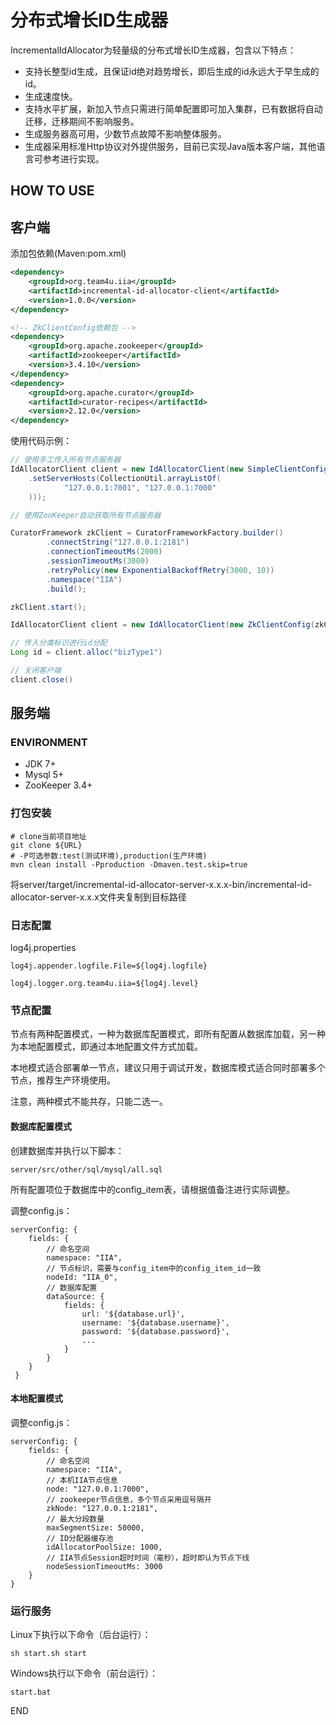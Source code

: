 # 分布式增长ID生成器

IncrementalIdAllocator为轻量级的分布式增长ID生成器，包含以下特点：

* 支持长整型id生成，且保证id绝对趋势增长，即后生成的id永远大于早生成的id。
* 生成速度快。
* 支持水平扩展，新加入节点只需进行简单配置即可加入集群，已有数据将自动迁移，迁移期间不影响服务。
* 生成服务器高可用，少数节点故障不影响整体服务。
* 生成器采用标准Http协议对外提供服务，目前已实现Java版本客户端，其他语言可参考进行实现。

## HOW TO USE

## 客户端

添加包依赖(Maven:pom.xml)

```xml
<dependency>
    <groupId>org.team4u.iia</groupId>
    <artifactId>incremental-id-allocator-client</artifactId>
    <version>1.0.0</version>
</dependency>

<!-- ZkClientConfig依赖包 -->
<dependency>
    <groupId>org.apache.zookeeper</groupId>
    <artifactId>zookeeper</artifactId>
    <version>3.4.10</version>
</dependency>
<dependency>
    <groupId>org.apache.curator</groupId>
    <artifactId>curator-recipes</artifactId>
    <version>2.12.0</version>
</dependency>
```

使用代码示例：

```java
// 使用手工传入所有节点服务器
IdAllocatorClient client = new IdAllocatorClient(new SimpleClientConfig()
    .setServerHosts(CollectionUtil.arrayListOf(
            "127.0.0.1:7001", "127.0.0.1:7000"
    )));
```

```java
// 使用ZooKeeper自动获取所有节点服务器

CuratorFramework zkClient = CuratorFrameworkFactory.builder()
        .connectString("127.0.0.1:2181")
        .connectionTimeoutMs(2000)
        .sessionTimeoutMs(3000)
        .retryPolicy(new ExponentialBackoffRetry(3000, 10))
        .namespace("IIA")
        .build();

zkClient.start();

IdAllocatorClient client = new IdAllocatorClient(new ZkClientConfig(zkClient));
```


```java
// 传入分类标识进行id分配
Long id = client.alloc("bizType1")
```


```java
// 关闭客户端
client.close()
```

## 服务端

### ENVIRONMENT

* JDK 7+
* Mysql 5+
* ZooKeeper 3.4+

### 打包安装

```
# clone当前项目地址
git clone ${URL}
# -P可选参数:test(测试环境),production(生产环境)
mvn clean install -Pproduction -Dmaven.test.skip=true
```

将server/target/incremental-id-allocator-server-x.x.x-bin/incremental-id-allocator-server-x.x.x文件夹复制到目标路径

### 日志配置

log4j.properties

```
log4j.appender.logfile.File=${log4j.logfile}

log4j.logger.org.team4u.iia=${log4j.level}
```

### 节点配置

节点有两种配置模式，一种为数据库配置模式，即所有配置从数据库加载，另一种为本地配置模式，即通过本地配置文件方式加载。

本地模式适合部署单一节点，建议只用于调试开发，数据库模式适合同时部署多个节点，推荐生产环境使用。

注意，两种模式不能共存，只能二选一。

#### 数据库配置模式

创建数据库并执行以下脚本：

```
server/src/other/sql/mysql/all.sql
```

所有配置项位于数据库中的config_item表，请根据值备注进行实际调整。

调整config.js：

```
serverConfig: {
    fields: {
        // 命名空间
        namespace: "IIA",
        // 节点标识，需要与config_item中的config_item_id一致
        nodeId: "IIA_0",
        // 数据库配置
        dataSource: {
            fields: {
                url: '${database.url}',
                username: '${database.username}',
                password: '${database.password}',
                ...
            }
        }
    }
 }
```

#### 本地配置模式

调整config.js：

```
serverConfig: {
    fields: {
        // 命名空间
        namespace: "IIA",
        // 本机IIA节点信息
        node: "127.0.0.1:7000",
        // zookeeper节点信息，多个节点采用逗号隔开
        zkNode: "127.0.0.1:2181",
        // 最大分段数量
        maxSegmentSize: 50000,
        // ID分配器缓存池
        idAllocatorPoolSize: 1000,
        // IIA节点Session超时时间（毫秒），超时即认为节点下线
        nodeSessionTimeoutMs: 3000
    }
}
```

### 运行服务

Linux下执行以下命令（后台运行）：

```shell
sh start.sh start
```

Windows执行以下命令（前台运行）：

```shell
start.bat
```

END